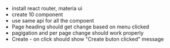 - install react router, materia ui
- create 10 component
- use same api for all the compoent
- Page heading should get change based on menu clicked
- pagigation and per page change should work properly
- Create - on click should show "Create buton clicked" message

